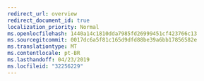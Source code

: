 ```yaml
---
redirect_url: overview
redirect_document_id: true
localization_priority: Normal
ms.openlocfilehash: 1440a14c1810dda7985fd26999451cf423766c13
ms.sourcegitcommit: 0017dc6a5f81c165d9dfd88be39a6bb17856582e
ms.translationtype: MT
ms.contentlocale: pt-BR
ms.lasthandoff: 04/23/2019
ms.locfileid: "32256229"
---
```

